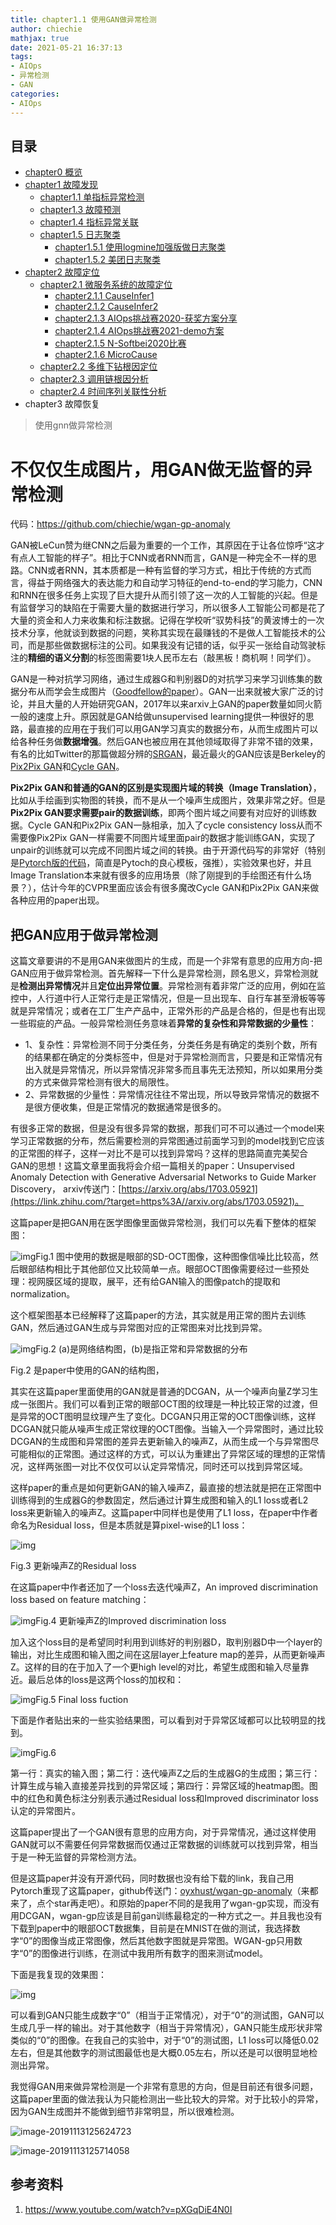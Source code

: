 ```yaml
---
title: chapter1.1 使用GAN做异常检测
author: chiechie
mathjax: true
date: 2021-05-21 16:37:13
tags:
- AIOps
- 异常检测
- GAN
categories: 
- AIOps
---
```


## 目录
- [chapter0 概览](../AIOps-0-summary/)
- [chapter1 故障发现](../AIOps-1-event-generate/)
	- [chapter1.1 单指标异常检测](../AIOps-1_1-kpi-detector/)
	- [chapter1.3 故障预测](../AIOps-1_2-fault-prediction/)
	- [chapter1.4 指标异常关联](../AIOps-1_4-kpi-correlation/)
	- [chapter1.5 日志聚类](../AIOps-1_5-log-analysis/)
		- [chapter1.5.1 使用logmine加强版做日志聚类](../AIOps-1_5_1-log-analysis_logmine/)
		- [chapter1.5.2 美团日志聚类](../AIOps-1_5_2-log-analysis_meituan/)
- [chapter2 故障定位](../AIOps-2-event-analysis/)
	- [chapter2.1 微服务系统的故障定位](../AIOps-2_1-topo-rca/)
		- [chapter2.1.1 CauseInfer1](../AIOps-2_1_1-topo-rca-causeinfer-notes1/)
		- [chapter2.1.2 CauseInfer2](../AIOps-2_1_2-topo-rca-causeinfer-notes2/)
		- [chapter2.1.3 AIOps挑战赛2020-获奖方案分享](../AIOps-2_1_3-topo-rca-aiops2020/)
		- [chapter2.1.4 AIOps挑战赛2021-demo方案](../AIOps-2_1_4-topo-rca-aiops2021/)
		- [chapter2.1.5 N-Softbei2020比赛](../AIOps-2_1_5-topo-rca-cnsoftbei2020/)
		- [chapter2.1.6 MicroCause](../AIOps-2_1_6-topo-rca-MicroCause)
	- [chapter2.2 多维下钻根因定位](../AIOps-2_2-multi-dimensional-rca/)
	- [chapter2.3 调用链根因分析](../AIOps-2_3-trace_rca/)
	- [chapter2.4 时间序列关联性分析](../AIOps-2_4-metric_event_correlation/)
- chapter3 故障恢复

> 使用gnn做异常检测

# 不仅仅生成图片，用GAN做无监督的异常检测

代码：https://github.com/chiechie/wgan-gp-anomaly

GAN被LeCun赞为继CNN之后最为重要的一个工作，其原因在于让各位惊呼“这才有点人工智能的样子”。相比于CNN或者RNN而言，GAN是一种完全不一样的思路。CNN或者RNN，其本质都是一种有监督的学习方式，相比于传统的方式而言，得益于网络强大的表达能力和自动学习特征的end-to-end的学习能力，CNN和RNN在很多任务上实现了巨大提升从而引领了这一次的人工智能的兴起。但是有监督学习的缺陷在于需要大量的数据进行学习，所以很多人工智能公司都是花了大量的资金和人力来收集和标注数据。记得在学校听“驭势科技”的黄波博士的一次技术分享，他就谈到数据的问题，笑称其实现在最赚钱的不是做人工智能技术的公司，而是那些做数据标注的公司。如果我没有记错的话，似乎买一张给自动驾驶标注的**精细的语义分割**的标签图需要1块人民币左右（敲黑板！商机啊！同学们）。

GAN是一种对抗学习网络，通过生成器G和判别器D的对抗学习来学习训练集的数据分布从而学会生成图片（[Goodfellow的paper](https://link.zhihu.com/?target=https%3A//arxiv.org/pdf/1406.2661.pdf)）。GAN一出来就被大家广泛的讨论，并且大量的人开始研究GAN，2017年以来arxiv上GAN的paper数量如同火箭一般的速度上升。原因就是GAN给做unsupervised learning提供一种很好的思路，最直接的应用在于我们可以用GAN学习真实的数据分布，从而生成图片可以给各种任务做**数据增强**。然后GAN也被应用在其他领域取得了非常不错的效果，有名的比如Twitter的那篇做超分辨的[SRGAN](https://link.zhihu.com/?target=https%3A//arxiv.org/abs/1609.04802)，最近最火的GAN应该是Berkeley的[Pix2Pix GAN](https://link.zhihu.com/?target=https%3A//arxiv.org/abs/1611.07004)和[Cycle GAN](https://link.zhihu.com/?target=https%3A//arxiv.org/abs/1703.10593)。

**Pix2Pix GAN和普通的GAN的区别是实现图片域的转换（Image Translation）**， 比如从手绘画到实物图的转换，而不是从一个噪声生成图片，效果非常之好。但是**Pix2Pix GAN要求需要pair的数据训练**，即两个图片域之间要有对应好的训练数据。Cycle GAN和Pix2Pix GAN一脉相承，加入了cycle consistency loss从而不需要像Pix2Pix GAN一样需要不同图片域里面pair的数据才能训练GAN，实现了unpair的训练就可以完成不同图片域之间的转换。由于开源代码写的非常好（特别是[Pytorch版的代码](https://link.zhihu.com/?target=https%3A//github.com/junyanz/pytorch-CycleGAN-and-pix2pix)，简直是Pytoch的良心模板，强推），实验效果也好，并且Image Translation本来就有很多的应用场景（除了刚提到的手绘图还有什么场景？），估计今年的CVPR里面应该会有很多魔改Cycle GAN和Pix2Pix GAN来做各种应用的paper出现。

## 把GAN应用于做异常检测

这篇文章要讲的不是用GAN来做图片的生成，而是一个非常有意思的应用方向-把GAN应用于做异常检测。首先解释一下什么是异常检测，顾名思义，异常检测就是**检测出异常情况**并且**定位出异常位置**。异常检测有着非常广泛的应用，例如在监控中，人行道中行人正常行走是正常情况，但是一旦出现车、自行车甚至滑板等等就是异常情况；或者在工厂生产产品中，正常外形的产品是合格的，但是也有出现一些瑕疵的产品。一般异常检测任务意味着**异常的复杂性和异常数据的少量性**：

- 1、复杂性：异常检测不同于分类任务，分类任务是有确定的类别个数，所有的结果都在确定的分类标签中，但是对于异常检测而言，只要是和正常情况有出入就是异常情况，所以异常情况非常多而且事先无法预知，所以如果用分类的方式来做异常检测有很大的局限性。
- 2、异常数据的少量性：异常情况往往不常出现，所以导致异常情况的数据不是很方便收集，但是正常情况的数据通常是很多的。

有很多正常的数据，但是没有很多异常的数据，那我们可不可以通过一个model来学习正常数据的分布，然后需要检测的异常图通过前面学习到的model找到它应该的正常图的样子，这样一对比不是可以找到异常吗？这样的思路简直完美契合GAN的思想！这篇文章里面我将会介绍一篇相关的paper：Unsupervised Anomaly Detection with Generative Adversarial Networks to Guide Marker Discovery， arxiv传送门：[https://arxiv.org/abs/1703.05921](https://link.zhihu.com/?target=https%3A//arxiv.org/abs/1703.05921)。

这篇paper是把GAN用在医学图像里面做异常检测，我们可以先看下整体的框架图：

![img](https://pic4.zhimg.com/80/v2-3afb9ef54ee08b8983abcec88975ff17_hd.jpg)Fig.1 图中使用的数据是眼部的SD-OCT图像，这种图像信噪比比较高，然后眼部结构相比于其他部位又比较简单一点。眼部OCT图像需要经过一些预处理：视网膜区域的提取，展平，还有给GAN输入的图像patch的提取和normalization。

这个框架图基本已经解释了这篇paper的方法，其实就是用正常的图片去训练GAN，然后通过GAN生成与异常图对应的正常图来对比找到异常。

![img](/Users/stellazhao/research_space/EasyMLBOOK/_image/v2-592e8ddc687eda45212d8ddf70853aeb_hd.png)Fig.2 (a)是网络结构图，(b)是指正常和异常数据的分布

Fig.2 是paper中使用的GAN的结构图，

其实在这篇paper里面使用的GAN就是普通的DCGAN，从一个噪声向量Z学习生成一张图片。我们可以看到正常的眼部OCT图的纹理是一种比较正常的过渡，但是异常的OCT图明显纹理产生了变化。DCGAN只用正常的OCT图像训练，这样DCGAN就只能从噪声生成正常纹理的OCT图像。当输入一个异常图时，通过比较DCGAN的生成图和异常图的差异去更新输入的噪声Z，从而生成一个与异常图尽可能相似的正常图。通过这样的方式，可以认为重建出了异常区域的理想的正常情况，这样两张图一对比不仅仅可以认定异常情况，同时还可以找到异常区域。

这样paper的重点是如何更新GAN的输入噪声Z，最直接的想法就是把在正常图中训练得到的生成器G的参数固定，然后通过计算生成图和输入的L1 loss或者L2 loss来更新输入的噪声Z。这篇paper中同样也是使用了L1 loss，在paper中作者命名为Residual loss，但是本质就是算pixel-wise的L1 loss：

![img](/Users/stellazhao/research_space/EasyMLBOOK/_image/v2-77779aba2e1a63a5ef312c0de9c38e2e_hd.png)

Fig.3 更新噪声Z的Residual loss

在这篇paper中作者还加了一个loss去迭代噪声Z，An improved discrimination loss based on feature matching：

![img](https://pic1.zhimg.com/80/v2-13c9d37e5f19a28390fc17de03097cf4_hd.jpg)Fig.4 更新噪声Z的Improved discrimination loss

加入这个loss目的是希望同时利用到训练好的判别器D，取判别器D中一个layer的输出，对比生成图和输入图之间在这层layer上feature map的差异，从而更新噪声Z。这样的目的在于加入了一个更high level的对比，希望生成图和输入尽量靠近。最后总体的loss是这两个loss的加权和：

![img](https://pic1.zhimg.com/80/v2-8b08b59f3a23aa990b2fb63bf65b3acc_hd.jpg)Fig.5 Final loss fuction

下面是作者贴出来的一些实验结果图，可以看到对于异常区域都可以比较明显的找到。

![img](/Users/stellazhao/research_space/EasyMLBOOK/_image/v2-9dbf3f09ea6ba47de03569ad1ad0bd6e_hd.png)Fig.6 

第一行：真实的输入图；第二行：迭代噪声Z之后的生成器G的生成图；第三行：计算生成与输入直接差异找到的异常区域；第四行：异常区域的heatmap图。图中的红色和黄色标注分别表示通过Residual loss和Improved discriminator loss认定的异常图片。

这篇paper提出了一个GAN很有意思的应用方向，对于异常情况，通过这样使用GAN就可以不需要任何异常数据而仅通过正常数据的训练就可以找到异常，相当于是一种无监督的异常检测方法。

但是这篇paper并没有开源代码，同时数据也没有给下载的link，我自己用Pytorch重现了这篇paper，github传送门：[oyxhust/wgan-gp-anomaly](https://link.zhihu.com/?target=https%3A//github.com/oyxhust/wgan-gp-anomaly)（来都来了，点个star再走吧）。和原始的paper不同的是我用了wgan-gp实现，而没有用DCGAN，wgan-gp应该是目前gan训练最稳定的一种方式之一。并且我也没有下载到paper中的眼部OCT数据集，目前是在MNIST在做的测试，我选择数字“0”的图像当成正常图像，然后其他数字图就是异常图。WGAN-gp只用数字“0”的图像进行训练，在测试中我用所有数字的图来测试model。

下面是我复现的效果图：

![img](https://pic1.zhimg.com/80/v2-c66190ea550aee83736e30e8e0ff02d0_hd.jpg)

可以看到GAN只能生成数字“0”（相当于正常情况），对于“0”的测试图，GAN可以生成几乎一样的输出。对于其他数字（相当于异常情况），GAN只能生成形状非常类似的“0”的图像。在我自己的实验中，对于“0”的测试图，L1 loss可以降低0.02左右，但是其他数字的测试图最低也是大概0.05左右，所以还是可以很明显地检测出异常。

我觉得GAN用来做异常检测是一个非常有意思的方向，但是目前还有很多问题，这篇paper里面的做法我认为只能检测出一些比较大的异常。对于比较小的异常，因为GAN生成图并不能做到细节非常明显，所以很难检测。




![image-20191113125624723](../_image/image-20191113125624723.png)

![image-20191113125714058](/Users/stellazhao/research_space/EasyMLBOOK/_image/image-20191113125714058.png)



## 参考资料
1. https://www.youtube.com/watch?v=pXGqDiE4N0I
